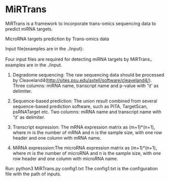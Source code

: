 # MiRTrans
MiRTrans is a framework to incorporate trans-omics sequencing data to predict miRNA targets.

MicroRNA targets prediction by Trans-omics data

Input file(examples are in the ./input):

Four input files are required for detecting miRNA targets by MiRTrans，examples are in the ./input.


1. Degradome sequencing: The raw sequencing data should be processed by Cleaveland4(http://sites.psu.edu/axtell/software/cleaveland4/). Three columns: miRNA name, transcript name and p-value with '\t' as delimiter.


2. Sequence-based prediction: The union result combined from several sequence-based prediction software, such as PITA, TargetScan, psRNATarget etc. Two columns: miRNA name and transcript name with '\t' as delimiter.


3. Transcript expression: The mRNA expression matrix as (m+1)*(n+1), where m is the number of mRNA and n is the sample size, with one row header and one column with mRNA name.


4. MiRNA expresssion:The microRNA expression matrix as (m+1)*(n+1), where m is the number of microRNA and n is the sample size, with one row header and one column with microRNA name.


Run:
python3 MiRTrans.py config1.txt
The config1.txt is the configuration file with the path of inputs.
